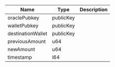 

| Name | Type | Description |
|--|--|--|
| oraclePubkey | publicKey |  |
| walletPubkey | publicKey |  |
| destinationWallet | publicKey |  |
| previousAmount | u64 |  |
| newAmount | u64 |  |
| timestamp | i64 |  |

